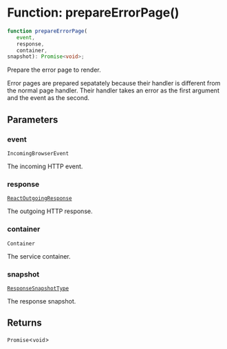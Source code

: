 # Function: prepareErrorPage()

```ts
function prepareErrorPage(
   event, 
   response, 
   container, 
snapshot): Promise<void>;
```

Prepare the error page to render.

Error pages are prepared sepatately because their handler
is different from the normal page handler.
Their handler takes an error as the first argument and the event as the second.

## Parameters

### event

`IncomingBrowserEvent`

The incoming HTTP event.

### response

[`ReactOutgoingResponse`](../../declarations/type-aliases/ReactOutgoingResponse.md)

The outgoing HTTP response.

### container

`Container`

The service container.

### snapshot

[`ResponseSnapshotType`](../../declarations/interfaces/ResponseSnapshotType.md)

The response snapshot.

## Returns

`Promise`\<`void`\>
